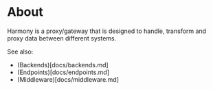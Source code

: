 # About

Harmony is a proxy/gateway that is designed to handle, transform and proxy data between different systems.

See also:
- (Backends)[docs/backends.md]
- (Endpoints)[docs/endpoints.md]
- (Middleware)[docs/middleware.md]